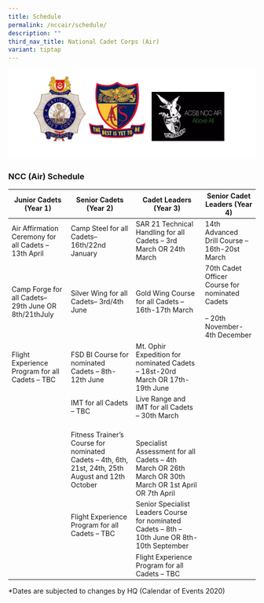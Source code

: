```yaml
---
title: Schedule
permalink: /nccair/schedule/
description: ""
third_nav_title: National Cadet Corps (Air)
variant: tiptap
---
```

![](/images/NCC-Air.png)

### NCC (Air) Schedule

<table>
<thead>
  <tr>
    <th>Junior Cadets (Year 1)</th>
    <th>Senior Cadets (Year 2)</th>
    <th>Cadet Leaders (Year 3)</th>
    <th>Senior Cadet Leaders (Year 4)</th>
  </tr>
</thead>
<tbody>
  <tr>
    <td>Air Affirmation Ceremony for all Cadets – 13th April</td>
    <td>Camp Steel for all Cadets–16th/22nd January</td>
    <td>SAR 21 Technical Handling for all Cadets – 3rd March OR 24th March </td>
    <td>14th Advanced Drill Course – 16th-20st March</td>
  </tr>
  <tr>
    <td>Camp Forge for all Cadets– 29th June OR 8th/21thJuly</td>
    <td>Silver Wing for all Cadets– 3rd­­/4th June</td>
    <td>Gold Wing Course for all Cadets – 16th-17th March</td>
    <td>70th Cadet Officer Course for nominated Cadets<br><br>– 20th November- 4th December</td>
  </tr>
  <tr>
    <td>Flight Experience Program for all Cadets – TBC</td>
    <td>FSD BI Course for nominated Cadets – 8th-12th June</td>
    <td>Mt. Ophir Expedition for nominated Cadets – 18st-20rd March OR 17th-19th June</td>
    <td></td>
  </tr>
  <tr>
    <td></td>
    <td>IMT for all Cadets – TBC</td>
    <td>Live Range and IMT for all Cadets – 30th March</td>
    <td></td>
  </tr>
  <tr>
    <td></td>
    <td>Fitness Trainer’s Course for nominated Cadets – 4th, 6th, 21st, 24th, 25th August and 12th October</td>
    <td> <br><br>Specialist Assessment for all Cadets – 4th March OR 26th March OR 30th March OR 1st April OR 7th April</td>
    <td></td>
  </tr>
  <tr>
    <td></td>
    <td>Flight Experience Program for all Cadets – TBC</td>
    <td>Senior Specialist Leaders Course for nominated Cadets – 8th – 10th June OR 8th-10th September</td>
    <td></td>
  </tr>
  <tr>
    <td></td>
    <td></td>
    <td>Flight Experience Program for all Cadets – TBC</td>
    <td></td>
  </tr>
</tbody>
</table>

*Dates are subjected to changes by HQ (Calendar of Events 2020)